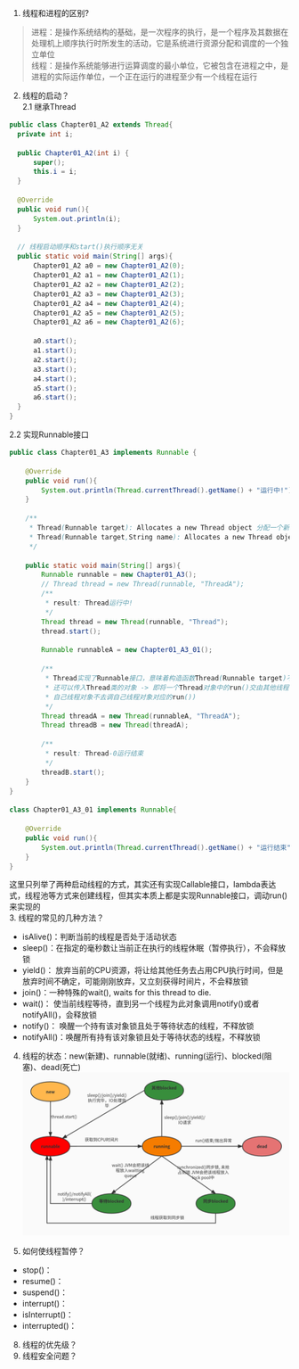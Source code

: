 1. 线程和进程的区别?  
  >进程：是操作系统结构的基础，是一次程序的执行，是一个程序及其数据在处理机上顺序执行时所发生的活动，它是系统进行资源分配和调度的一个独立单位  
  线程：是操作系统能够进行运算调度的最小单位，它被包含在进程之中，是进程的实际运作单位，一个正在运行的进程至少有一个线程在运行  
2. 线程的启动？  
  2.1 继承Thread  
  ```java
  public class Chapter01_A2 extends Thread{
	private int i;
	
	public Chapter01_A2(int i) {
		super();
		this.i = i;
	}
	
	@Override
	public void run(){
		System.out.println(i);
	}
	
	// 线程启动顺序和start()执行顺序无关
	public static void main(String[] args){
		Chapter01_A2 a0 = new Chapter01_A2(0);
		Chapter01_A2 a1 = new Chapter01_A2(1);
		Chapter01_A2 a2 = new Chapter01_A2(2);
		Chapter01_A2 a3 = new Chapter01_A2(3);
		Chapter01_A2 a4 = new Chapter01_A2(4);
		Chapter01_A2 a5 = new Chapter01_A2(5);
		Chapter01_A2 a6 = new Chapter01_A2(6);
		
		a0.start();
		a1.start();
		a2.start();
		a3.start();
		a4.start();
		a5.start();
		a6.start();
	}
}
```
  2.2 实现Runnable接口  
```java
public class Chapter01_A3 implements Runnable {
	
	@Override
	public void run(){
		System.out.println(Thread.currentThread().getName() + "运行中!");
	}

	/**
	 * Thread(Runnable target): Allocates a new Thread object 分配一个新的线程对象
	 * Thread(Runnable target,String name): Allocates a new Thread object
	 */
	
	public static void main(String[] args){
		Runnable runnable = new Chapter01_A3();
		// Thread thread = new Thread(runnable, "ThreadA");
		/**
		 * result: Thread运行中!
		 */
		Thread thread = new Thread(runnable, "Thread");
		thread.start();
		
		Runnable runnableA = new Chapter01_A3_01();
		
		/**
		 * Thread实现了Runnable接口，意味着构造函数Thread(Runnable target)不光可以传入Runnable接口的对象
		 * 还可以传入Thread类的对象 -> 即将一个Thread对象中的run()交由其他线程调用(但是这样做意义何在? 为什么
		 * 自己线程对象不去调自己线程对象对应的run())
		 */
		Thread threadA = new Thread(runnableA, "ThreadA");
		Thread threadB = new Thread(threadA);
		
		/**
		 * result: Thread-0运行结束
		 */
		threadB.start();
	}
}

class Chapter01_A3_01 implements Runnable{
	
	@Override
	public void run(){
		System.out.println(Thread.currentThread().getName() + "运行结束");
	}
}
```
这里只列举了两种启动线程的方式，其实还有实现Callable接口，lambda表达式，线程池等方式来创建线程，但其实本质上都是实现Runnable接口，调动run()来实现的  
3. 线程的常见的几种方法？  
  - isAlive()：判断当前的线程是否处于活动状态  
  - sleep()：在指定的毫秒数让当前正在执行的线程休眠（暂停执行），不会释放锁  
  - yield()： 放弃当前的CPU资源，将让给其他任务去占用CPU执行时间，但是放弃时间不确定，可能刚刚放弃，又立刻获得时间片，不会释放锁  
  - join()：一种特殊的wait(), waits for this thread to die.
  - wait()： 使当前线程等待，直到另一个线程为此对象调用notify()或者notifyAll()，会释放锁 
  - notify()： 唤醒一个持有该对象锁且处于等待状态的线程，不释放锁  
  - notifyAll()：唤醒所有持有该对象锁且处于等待状态的线程，不释放锁  
4. 线程的状态：new(新建)、runnable(就绪)、running(运行)、blocked(阻塞)、dead(死亡)  
![](https://github.com/HangboQuan/HotAsFire/blob/main/images/javaconcurrent/Thread-state.jpg)

6. 如何使线程暂停？ 
  - stop()：
  - resume()：
  - suspend()：
  - interrupt()：
  - isInterrupt()：
  - interrupted()：
8. 线程的优先级？
9. 线程安全问题？
